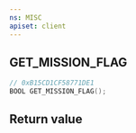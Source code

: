 ```yaml
---
ns: MISC
apiset: client
---
```

## GET_MISSION_FLAG

```c
// 0xB15CD1CF58771DE1
BOOL GET_MISSION_FLAG();
```



## Return value